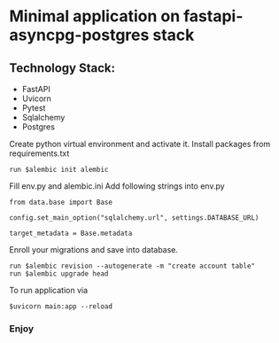 # Minimal application on fastapi-asyncpg-postgres stack

## Technology Stack:
* FastAPI
* Uvicorn
* Pytest
* Sqlalchemy
* Postgres


Create python virtual environment and activate it.
Install packages from requirements.txt
```
run $alembic init alembic
```
Fill env.py and alembic.ini
Add following strings into env.py
```
from data.base import Base

config.set_main_option("sqlalchemy.url", settings.DATABASE_URL)

target_metadata = Base.metadata
```
Enroll your migrations and save into database.
```
run $alembic revision --autogenerate -m "create account table"
run $alembic upgrade head
```


To run application via
```
$uvicorn main:app --reload
```
### Enjoy
